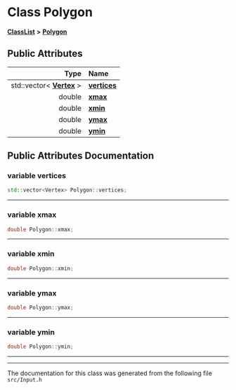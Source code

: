 

# Class Polygon



[**ClassList**](annotated.md) **>** [**Polygon**](classPolygon.md)


























## Public Attributes

| Type | Name |
| ---: | :--- |
|  std::vector&lt; [**Vertex**](classVertex.md) &gt; | [**vertices**](#variable-vertices)  <br> |
|  double | [**xmax**](#variable-xmax)  <br> |
|  double | [**xmin**](#variable-xmin)  <br> |
|  double | [**ymax**](#variable-ymax)  <br> |
|  double | [**ymin**](#variable-ymin)  <br> |












































## Public Attributes Documentation




### variable vertices 

```C++
std::vector<Vertex> Polygon::vertices;
```




<hr>



### variable xmax 

```C++
double Polygon::xmax;
```




<hr>



### variable xmin 

```C++
double Polygon::xmin;
```




<hr>



### variable ymax 

```C++
double Polygon::ymax;
```




<hr>



### variable ymin 

```C++
double Polygon::ymin;
```




<hr>

------------------------------
The documentation for this class was generated from the following file `src/Input.h`

